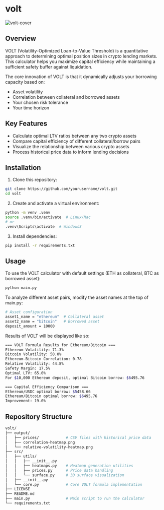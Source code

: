 # volt

![volt-cover](https://github.com/user-attachments/assets/49a13372-d27b-45c3-bc52-89d812596ffe)

## Overview

VOLT (Volatility-Optimized Loan-to-Value Threshold) is a quantitative approach to determining optimal position sizes in crypto lending markets. This calculator helps you maximize capital efficiency while maintaining a sufficient safety buffer against liquidation.

The core innovation of VOLT is that it dynamically adjusts your borrowing capacity based on:
- Asset volatility
- Correlation between collateral and borrowed assets
- Your chosen risk tolerance
- Your time horizon

## Key Features

- Calculate optimal LTV ratios between any two crypto assets
- Compare capital efficiency of different collateral/borrow pairs
- Visualize the relationship between various crypto assets
- Process historical price data to inform lending decisions

## Installation

1. Clone this repository:
```bash
git clone https://github.com/yourusername/volt.git
cd volt
```

2. Create and activate a virtual environment:
```bash
python -m venv .venv
source .venv/bin/activate  # Linux/Mac
# or
.venv\Scripts\activate  # WindowsS
```

3. Install dependencies:
```bash
pip install -r requirements.txt
```

## Usage
To use the VOLT calculator with default settings (ETH as collateral, BTC as borrowed asset):

```bash
python main.py
```

To analyze different asset pairs, modify the asset names at the top of main.py:
```bash
# Asset configuration
asset1_name = "ethereum"  # Collateral asset
asset2_name = "bitcoin"   # Borrowed asset
deposit_amount = 10000
```

Results of VOLT will be displayed like so:
```bash
=== VOLT Formula Results for Ethereum/Bitcoin ===
Ethereum Volatility: 71.3%
Bitcoin Volatility: 50.0%
Ethereum-Bitcoin Correlation: 0.78
Relative Volatility: 44.8%
Safety Margin: 17.5%
Optimal LTV: 65.0%
For $10,000 Ethereum deposit, optimal Bitcoin borrow: $6495.76

=== Capital Efficiency Comparison ===
Ethereum/USDC optimal borrow: $5458.66
Ethereum/Bitcoin optimal borrow: $6495.76
Improvement: 19.0%

```
## Repository Structure
```bash
volt/
├── output/
│   ├── prices/            # CSV files with historical price data
│   ├── correlation-heatmap.png
│   └── relative-volatility-heatmap.png
├── src/
│   ├── utils/
│   │   ├── __init__.py
│   │   ├── heatmaps.py    # Heatmap generation utilities
│   │   ├── prices.py      # Price data handling
│   │   └── surface.py     # 3D surface visualization
│   ├── __init__.py
│   └── core.py            # Core VOLT formula implementation
├── LICENSE
├── README.md
├── main.py                # Main script to run the calculator
└── requirements.txt
```

